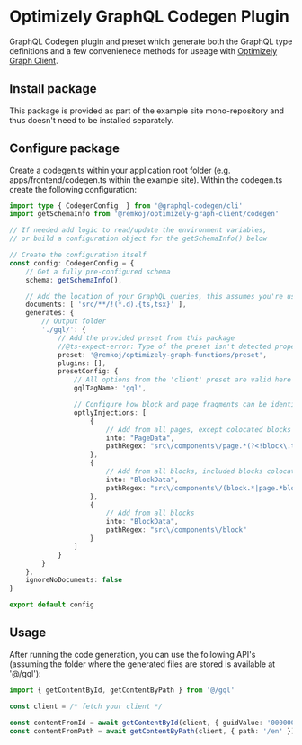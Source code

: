 # Optimizely GraphQL Codegen Plugin
GraphQL Codegen plugin and preset which generate both the GraphQL type definitions and a few convenienece methods for useage with [Optimizely Graph Client](../optimizely-graph-client/README.md).

## Install package
This package is provided as part of the example site mono-repository and thus doesn't need to be installed separately.

## Configure package
Create a codegen.ts within your application root folder (e.g. apps/frontend/codegen.ts within the example site). Within the codegen.ts create the following configuration:

```typescript
import type { CodegenConfig  } from '@graphql-codegen/cli'
import getSchemaInfo from '@remkoj/optimizely-graph-client/codegen'

// If needed add logic to read/update the environment variables,
// or build a configuration object for the getSchemaInfo() below

// Create the configuration itself
const config: CodegenConfig = {
    // Get a fully pre-configured schema
    schema: getSchemaInfo(),

    // Add the location of your GraphQL queries, this assumes you're using an app folder
    documents: [ 'src/**/!(*.d).{ts,tsx}' ],
    generates: {
        // Output folder
        './gql/': {
            // Add the provided preset from this package
            //@ts-expect-error: Type of the preset isn't detected properly
            preset: '@remkoj/optimizely-graph-functions/preset',
            plugins: [],
            presetConfig: {
                // All options from the 'client' preset are valid here
                gqlTagName: 'gql',

                // Configure how block and page fragments can be identified
                optlyInjections: [
                    {
                        // Add from all pages, except colocated blocks
                        into: "PageData",
                        pathRegex: "src\/components\/page.*(?<!block\.tsx)$"
                    },
                    {
                        // Add from all blocks, included blocks colocated with pages
                        into: "BlockData",
                        pathRegex: "src\/components\/(block.*|page.*block.[tj]s[x]{0,1})$"
                    },
                    {
                        // Add from all blocks
                        into: "BlockData",
                        pathRegex: "src\/components\/block"
                    }
                ]
            }
        }
    },
    ignoreNoDocuments: false
}

export default config
```

## Usage
After running the code generation, you can use the following API's (assuming the folder where the generated files are stored is available at '@/gql'):

```typescript
import { getContentById, getContentByPath } from '@/gql'

const client = /* fetch your client */

const contentFromId = await getContentById(client, { guidValue: '00000000-0000-0000-0000-000000000000', locale: 'en' })
const contentFromPath = await getContentByPath(client, { path: '/en' })
```